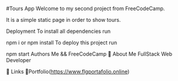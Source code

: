 #Tours App
Welcome to my second project from FreeCodeCamp.

It is a simple static page in order to show tours.

Deployment
To install all dependencies run

  npm i or  npm install
To deploy this project run

  npm start
Authors
Me && FreeCodeCamp
🚀 About Me
FullStack Web Developer

🔗 Links
🫣Portfolio(https://www.flgportafolio.online)